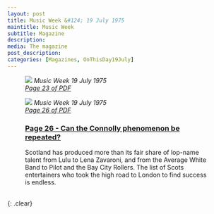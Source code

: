 ```yaml
---
layout: post
title: Music Week &#124; 19 July 1975
maintitle: Music Week
subtitle: Magazine
description: 
media: The magazine
post_description: 
categories: [Magazines, OnThisDay19July]
---
```


<figure class="fig1">
<a href="/assets/images/magazines/1975-07-19-Music-Week-page-23.png"><img src="/assets/images/magazines/1975-07-19-Music-Week-page-23.png" class="full-width zoom-in" /></a>
<cite>Music Week 19 July 1975<br /><a class="external-link" href="https://worldradiohistory.com/UK/Music-Week/1975/Music-Week-1975-07-19.pdf#page=23">Page 23 of PDF</a></cite>
</figure>

<figure class="fig2">
<a href="/assets/images/magazines/1975-07-19-Music-Week-page-26.png"><img src="/assets/images/magazines/1975-07-19-Music-Week-page-26.png" class="full-width zoom-in" /></a>
<cite>Music Week 19 July 1975<br /><a class="external-link" href="https://worldradiohistory.com/UK/Music-Week/1975/Music-Week-1975-07-19.pdf#page=26">Page 26 of PDF</a></cite>
</figure>

<figure class="fig3">
<h3 id="page-26"><a href="#page-26">Page 26 - Can the Connolly phenomenon be repeated?</a></h3>
Scotland has produced more than its fair share of lop-name talent from Lulu to Lena Zavaroni, and from the Average White Band to Pilot and the Bay City Rollers. The list of Scots entertainers who took the high road to London to find success is endless.
</figure>

<br />{: .clear}

